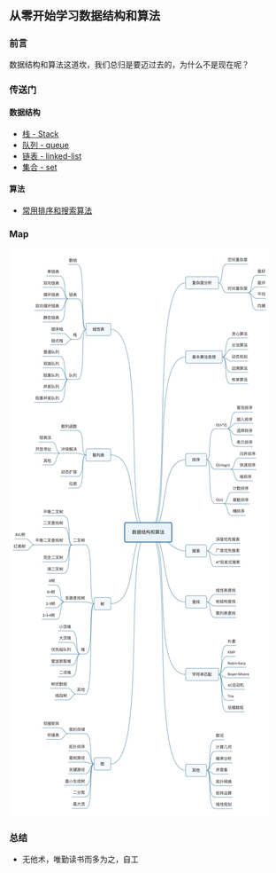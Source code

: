 ## 从零开始学习数据结构和算法

### 前言

数据结构和算法这道坎，我们总归是要迈过去的，为什么不是现在呢？

### 传送门

#### 数据结构

- [栈 - Stack](./src/data-structure/stack.md)
- [队列 - queue](./src/data-structure/queue.md)
- [链表 - linked-list](./src/data-structure/linked-list.md)
- [集合 - set](./src/data-structure/set.md)

#### 算法

- [常用排序和搜索算法](./src/algorithm/sort)

### Map

![map](./assets/map.jpeg)

### 总结

- 无他术，唯勤读书而多为之，自工